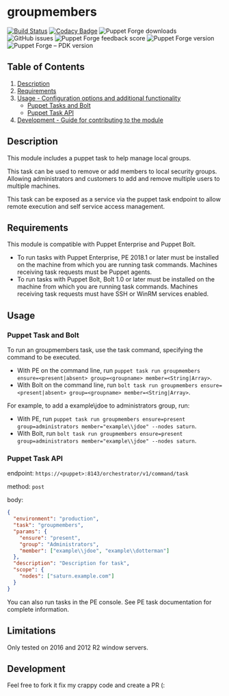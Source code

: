 # groupmembers

[![Build Status](https://travis-ci.org/ffalor/ffalor-groupmembers.svg?branch=master)](https://travis-ci.org/ffalor/ffalor-groupmembers)
[![Codacy Badge](https://api.codacy.com/project/badge/Grade/504d380a131a46528b66c78fb67236c5)](https://www.codacy.com/app/ffalor/ffalor-groupmembers?utm_source=github.com&utm_medium=referral&utm_content=ffalor/ffalor-groupmembers&utm_campaign=Badge_Grade)
![Puppet Forge downloads](https://img.shields.io/puppetforge/dt/ffalor/groupmembers.svg)
![GitHub issues](https://img.shields.io/github/issues/ffalor/ffalor-groupmembers.svg)
![Puppet Forge feedback score](https://img.shields.io/puppetforge/f/ffalor/groupmembers.svg?label=puppet%20score&style=plastic)
![Puppet Forge version](https://img.shields.io/puppetforge/v/ffalor/groupmembers.svg)
![Puppet Forge – PDK version](https://img.shields.io/puppetforge/pdk-version/ffalor/groupmembers.svg)

## Table of Contents

1.  [Description](#description)
2.  [Requirements](#Requirements)
3.  [Usage - Configuration options and additional functionality](#usage)
    -   [Puppet Tasks and Bolt](#Puppet-Task-and-Bolt)
    -   [Puppet Task API](#Puppet-Task-Api)
4.  [Development - Guide for contributing to the module](#development)

## Description

This module includes a puppet task to help manage local groups.

This task can be used to remove or add members to local security groups. Allowing administrators and customers to add and remove multiple users to multiple machines.

This task can be exposed as a service via the puppet task endpoint to allow remote execution and self service access management.

## Requirements

This module is compatible with Puppet Enterprise and Puppet Bolt.

-   To run tasks with Puppet Enterprise, PE 2018.1 or later must be installed on the machine from which you are running task commands. Machines receiving task requests must be Puppet agents.
-   To run tasks with Puppet Bolt, Bolt 1.0 or later must be installed on the machine from which you are running task commands. Machines receiving task requests must have SSH or WinRM services enabled.

## Usage

### Puppet Task and Bolt

To run an groupmembers task, use the task command, specifying the command to be executed.

-   With PE on the command line, run `puppet task run groupmembers ensure=<present|absent> group=<groupname> member=<String|Array>`.
-   With Bolt on the command line, run `bolt task run groupmembers ensure=<present|absent> group=<groupname> member=<String|Array>`.

For example, to add a example\\jdoe to administrators group, run:

-   With PE, run `puppet task run groupmembers ensure=present group=administrators member="example\\jdoe" --nodes saturn`.
-   With Bolt, run `bolt task run groupmembers ensure=present group=administrators member="example\\jdoe" --nodes saturn`.

### Puppet Task API

endpoint: `https://<puppet>:8143/orchestrator/v1/command/task`

method: `post`

body:

```json
{
  "environment": "production",
  "task": "groupmembers",
  "params": {
    "ensure": "present",
    "group": "Administrators",
    "member": ["example\\jdoe", "example\\dotterman"]
  },
  "description": "Description for task",
  "scope": {
    "nodes": ["saturn.example.com"]
  }
}
```

You can also run tasks in the PE console. See PE task documentation for complete information.

## Limitations

Only tested on 2016 and 2012 R2 window servers.

## Development

Feel free to fork it fix my crappy code and create a PR (:
